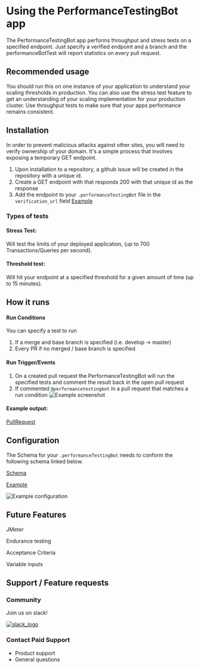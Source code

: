 # Using the PerformanceTestingBot app
The PerformanceTestingBot app performs throughput and stress tests on a specified endpoint. Just specify a verified endpoint and a branch and the performanceBotTest will report statistics on every pull request.

## Recommended usage
You should run this on one instance of your application to understand your scaling thresholds in production. You can also use the stress test feature to get an understanding of your scaling implementation for your production cluster. Use throughput tests to make sure that your apps performance remains consistent.

## Installation
In order to prevent malicious attacks against other sites, you will need to verify ownership of your domain. It's a simple process that involves exposing a temporary GET endpoint. 
1) Upon installation to a repository, a github issue will be created in the repository with a unique id.
2) Create a GET endpoint with that responds 200 with that unique id as the response
3) Add the endpoint to your `.performanceTestingBot` file in the `verification_url` field
[Example](https://raw.githubusercontent.com/jeffm14/performanceTestExampleRepo/master/.performanceTestingBot) 

### Types of tests
#### Stress Test:
Will test the limits of your deployed application, (up to 700 Transactions/Queries per second).

#### Threshold test:
Will hit your endpoint at a specified threshold for a given amount of time (up to 15 minutes). 

## How it runs

#### Run Conditions
You can specify a test to run 
1) If a merge and base branch is specified (i.e. develop -> master)
2) Every PR if no merged / base branch is specified

#### Run Trigger/Events
1) On a created pull request the PerformanceTestingBot will run the specified tests and comment the result back in the open pull request
2) If commented `@performancetestingbot` in a pull request that matches a run condition
![Example screenshot](https://github.com/jeffm14/performanceTestExampleRepo/blob/master/screenshot3.png?raw=true)

#### Example output:
[PullRequest](https://github.com/jeffm14/performanceTestExampleRepo/pull/56)

## Configuration
The Schema for your `.performanceTestingBot` needs to conform the following schema linked below.

[Schema](https://github.com/jeffm14/performanceTestExampleRepo/blob/master/schema.json)

[Example](https://github.com/jeffm14/performanceTestExampleRepo/blob/master/.performanceTestingBot)

![Example configuration](https://github.com/jeffm14/performanceTestExampleRepo/blob/master/screenshot2.png?raw=true)

## Future Features
JMeter 

Endurance testing

Acceptance Criteria

Variable inputs

## Support / Feature requests
### Community
Join us on slack! 

[![slack_logo](https://raw.githubusercontent.com/jeffm14/performanceTestExampleRepo/master/Slack_logo_new_mini.png)](https://join.slack.com/t/performancetestingbot/shared_invite/zt-eufjei5s-DwcFjc9hmtUOyxemYygUXA)

### Contact Paid Support
* Product support
* General questions
